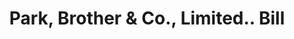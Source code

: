 ---
doi: 10.7916/D88S623W
date_other: '1800'
date_other_textual: 1800-1899
form: printed ephemera
genre:
- Invoices
name:
- Park, Brother & Co., Limited.
object_in_context_url: https://biggert.cul.columbia.edu/items/view/ave_biggert_01923
subject_hierarchical_geographic:
- Pittsburgh, Pennsylvania, United States
subject_name:
- Park, Brother & Co., Limited.
title: Park, Brother & Co., Limited.. Bill
sort_title: Park, Brother & Co., Limited.. Bill
call_number: ave_biggert_01923
coordinates:
- 40.439722222222215,-79.97638888888889
pid: ave_biggert_01923
identifiers: ave_biggert_01923
thumbnail: https://derivativo-1.library.columbia.edu/iiif/2/ldpd:490655/full/!256,256/0/native.jpg
permalink: "/biggert/ave_biggert_01923/"
layout: iiif-image-page
---